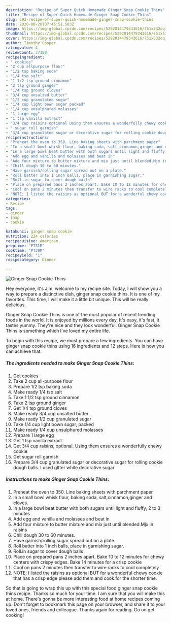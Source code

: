 ```yaml
---
description: "Recipe of Super Quick Homemade Ginger Snap Cookie Thins"
title: "Recipe of Super Quick Homemade Ginger Snap Cookie Thins"
slug: 693-recipe-of-super-quick-homemade-ginger-snap-cookie-thins
date: 2020-08-20T07:45:51.583Z
image: https://img-global.cpcdn.com/recipes/5292014479343616/751x532cq70/ginger-snap-cookie-thins-recipe-main-photo.jpg
thumbnail: https://img-global.cpcdn.com/recipes/5292014479343616/751x532cq70/ginger-snap-cookie-thins-recipe-main-photo.jpg
cover: https://img-global.cpcdn.com/recipes/5292014479343616/751x532cq70/ginger-snap-cookie-thins-recipe-main-photo.jpg
author: Timothy Cooper
ratingvalue: 4
reviewcount: 37180
recipeingredient:
- " cookies"
- "2 cup allpurpose flour"
- "1/2 tsp baking soda"
- "1/4 tsp salt"
- "1 1/2 tsp ground cinnamon"
- "2 tsp ground ginger"
- "1/4 tsp ground cloves"
- "3/4 cup unsalted butter"
- "1/2 cup granulated sugar"
- "1/4 cup light bown sugar packed"
- "1/4 cup unsulphured molasses"
- "1 large egg"
- "1 tsp vanilla extract"
- "3/4 cup raisins optional Using them ensures a wonderfully chewy cookie"
- " sugar roll garnish"
- "3/4 cup granulated sugar or decorative sugar for rolling cookie dough balls I used gltter white decorative sugar"
recipeinstructions:
- "Preheat the oven to 350. Line baking sheets with parchment paper"
- "In a small bowl whisk flour, baking soda, salt,cinnamon,ginger and cloves."
- "In a large bowl beat butter with both sugars until light and fluffy, 2 to 3 minutes"
- "Add egg and vanilla and molasses and beat in"
- "Add four mixture to butter mixture and mix just until blended.Mjx in raisins"
- "Chill dough 30 to 60 minutes."
- "Have garnish/rolling sugar spread out on a plate."
- "Roll batter into 1 inch balls, place in garnishing sugar."
- "Roll.in sugar to cover dough balls"
- "Place on prepared pans 2 inches apart. Bake 10 to 12 minutes for chewy centers with crispy edges. Bake 14 minutes for a crisp cookie"
- "Cool on pans 2 minutes then transfer to wire racks to cool completely"
- "NOTE; I listed the raisins as optional BUT for a wonderful chewy cookie that has a crisp edge please add them.and cook.for the shorter time."
categories:
- Recipe
tags:
- ginger
- snap
- cookie

katakunci: ginger snap cookie 
nutrition: 224 calories
recipecuisine: American
preptime: "PT31M"
cooktime: "PT30M"
recipeyield: "1"
recipecategory: Dinner

---
```



![Ginger Snap Cookie Thins](https://img-global.cpcdn.com/recipes/5292014479343616/751x532cq70/ginger-snap-cookie-thins-recipe-main-photo.jpg)

Hey everyone, it's Jim, welcome to my recipe site. Today, I will show you a way to prepare a distinctive dish, ginger snap cookie thins. It is one of my favorites. This time, I will make it a little bit unique. This will be really delicious.



Ginger Snap Cookie Thins is one of the most popular of recent trending foods in the world. It is enjoyed by millions every day. It's easy, it's fast, it tastes yummy. They're nice and they look wonderful. Ginger Snap Cookie Thins is something which I've loved my entire life.


To begin with this recipe, we must prepare a few ingredients. You can have ginger snap cookie thins using 16 ingredients and 12 steps. Here is how you can achieve that.

<!--inarticleads1-->

##### The ingredients needed to make Ginger Snap Cookie Thins:

1. Get  cookies
1. Take 2 cup all-purpose flour
1. Prepare 1/2 tsp baking soda
1. Make ready 1/4 tsp salt
1. Take 1 1/2 tsp ground cinnamon
1. Take 2 tsp ground ginger
1. Get 1/4 tsp ground cloves
1. Make ready 3/4 cup unsalted butter
1. Make ready 1/2 cup granulated sugar
1. Take 1/4 cup light bown sugar, packed
1. Make ready 1/4 cup unsulphured molasses
1. Prepare 1 large egg
1. Get 1 tsp vanilla extract
1. Get 3/4 cup raisins, optional. Using them ensures a wonderfully chewy cookie
1. Get  sugar roll garnish
1. Prepare 3/4 cup granulated sugar or decorative sugar for rolling cookie dough balls. I used gltter white decorative sugar




<!--inarticleads2-->

##### Instructions to make Ginger Snap Cookie Thins:

1. Preheat the oven to 350. Line baking sheets with parchment paper
1. In a small bowl whisk flour, baking soda, salt,cinnamon,ginger and cloves.
1. In a large bowl beat butter with both sugars until light and fluffy, 2 to 3 minutes
1. Add egg and vanilla and molasses and beat in
1. Add four mixture to butter mixture and mix just until blended.Mjx in raisins
1. Chill dough 30 to 60 minutes.
1. Have garnish/rolling sugar spread out on a plate.
1. Roll batter into 1 inch balls, place in garnishing sugar.
1. Roll.in sugar to cover dough balls
1. Place on prepared pans 2 inches apart. Bake 10 to 12 minutes for chewy centers with crispy edges. Bake 14 minutes for a crisp cookie
1. Cool on pans 2 minutes then transfer to wire racks to cool completely
1. NOTE; I listed the raisins as optional BUT for a wonderful chewy cookie that has a crisp edge please add them.and cook.for the shorter time.




So that is going to wrap this up with this special food ginger snap cookie thins recipe. Thanks so much for your time. I am sure that you will make this at home. There's gonna be more interesting food at home recipes coming up. Don't forget to bookmark this page on your browser, and share it to your loved ones, friends and colleague. Thanks again for reading. Go on get cooking!
